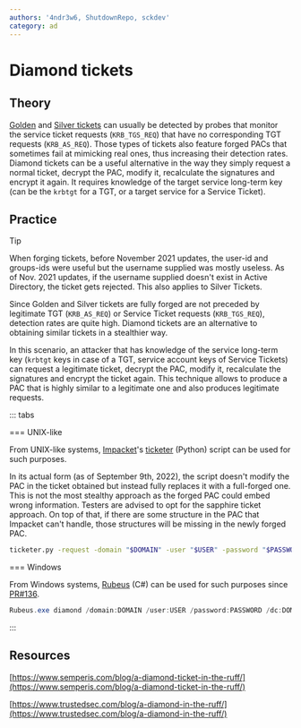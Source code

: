 ```yaml
---
authors: '4ndr3w6, ShutdownRepo, sckdev'
category: ad
---
```


# Diamond tickets

## Theory

[Golden](golden.md) and [Silver tickets](silver.md) can usually be detected by probes that monitor the service ticket requests (`KRB_TGS_REQ`) that have no corresponding TGT requests (`KRB_AS_REQ`). Those types of tickets also feature forged PACs that sometimes fail at mimicking real ones, thus increasing their detection rates. Diamond tickets can be a useful alternative in the way they simply request a normal ticket, decrypt the PAC, modify it, recalculate the signatures and encrypt it again. It requires knowledge of the target service long-term key (can be the `krbtgt` for a TGT, or a target service for a Service Ticket).

## Practice

> [!TIP]
> When forging tickets, before November 2021 updates, the user-id and groups-ids were useful but the username supplied was mostly useless. As of Nov. 2021 updates, if the username supplied doesn't exist in Active Directory, the ticket gets rejected. This also applies to Silver Tickets.

Since Golden and Silver tickets are fully forged are not preceded by legitimate TGT (`KRB_AS_REQ`) or Service Ticket requests (`KRB_TGS_REQ`), detection rates are quite high. Diamond tickets are an alternative to obtaining similar tickets in a stealthier way.

In this scenario, an attacker that has knowledge of the service long-term key (`krbtgt` keys in case of a TGT, service account keys of Service Tickets) can request a legitimate ticket, decrypt the PAC, modify it, recalculate the signatures and encrypt the ticket again. This technique allows to produce a PAC that is highly similar to a legitimate one and also produces legitimate requests.

::: tabs

=== UNIX-like

From UNIX-like systems, [Impacket](https://github.com/SecureAuthCorp/impacket)'s [ticketer](https://github.com/SecureAuthCorp/impacket/blob/master/examples/ticketer.py) (Python) script can be used for such purposes.

In its actual form (as of September 9th, 2022), the script doesn't modify the PAC in the ticket obtained but instead fully replaces it with a full-forged one. This is not the most stealthy approach as the forged PAC could embed wrong information. Testers are advised to opt for the sapphire ticket approach. On top of that, if there are some structure in the PAC that Impacket can't handle, those structures will be missing in the newly forged PAC.


```bash
ticketer.py -request -domain "$DOMAIN" -user "$USER" -password "$PASSWORD" -nthash 'krbtgt/service NT hash' -aesKey 'krbtgt/service AES key' -domain-sid 'S-1-5-21-...' -user-id '1337' -groups '512,513,518,519,520' 'baduser'
```



=== Windows

From Windows systems, [Rubeus](https://github.com/GhostPack/Rubeus) (C#) can be used for such purposes since [PR#136](https://github.com/GhostPack/Rubeus/pull/136).


```powershell
Rubeus.exe diamond /domain:DOMAIN /user:USER /password:PASSWORD /dc:DOMAIN_CONTROLLER /enctype:AES256 /krbkey:HASH /ticketuser:USERNAME /ticketuserid:USER_ID /groups:GROUP_IDS
```


:::


## Resources

[https://www.semperis.com/blog/a-diamond-ticket-in-the-ruff/](https://www.semperis.com/blog/a-diamond-ticket-in-the-ruff/)

[https://www.trustedsec.com/blog/a-diamond-in-the-ruff/](https://www.trustedsec.com/blog/a-diamond-in-the-ruff/)
